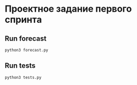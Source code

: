 # Проектное задание первого спринта

## Run forecast
    python3 forecast.py

## Run tests
    python3 tests.py